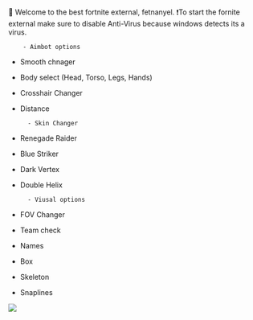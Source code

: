  🏈 Welcome to the best fortnite external, fetnanyel.
 ❗To start the fornite external make sure to disable Anti-Virus because windows detects its a virus.
 
        - Aimbot options

- Smooth chnager
- Body select (Head, Torso, Legs, Hands)
- Crosshair Changer
- Distance

        - Skin Changer

- Renegade Raider
- Blue Striker
- Dark Vertex
- Double Helix

        - Viusal options

- FOV Changer
- Team check
- Names
- Box
- Skeleton
- Snaplines

<img src="https://cdn.discordapp.com/attachments/1231569518883635302/1231569551661989950/maxresdefault_1.jpg?ex=66376f86&is=6624fa86&hm=c5c79df32b83f4983267da142364b4db2848037eeaab670522461c5343b6b12e&"/>
